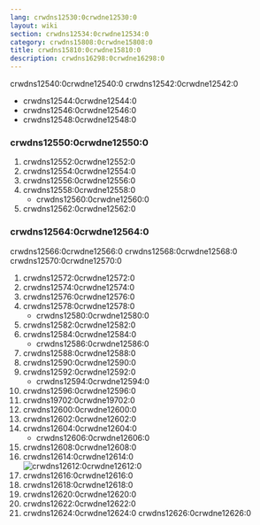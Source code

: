 ```yaml
---
lang: crwdns12530:0crwdne12530:0
layout: wiki
section: crwdns12534:0crwdne12534:0
category: crwdns15808:0crwdne15808:0
title: crwdns15810:0crwdne15810:0
description: crwdns16298:0crwdne16298:0
---
```


crwdns12540:0crwdne12540:0 crwdns12542:0crwdne12542:0
- crwdns12544:0crwdne12544:0
- crwdns12546:0crwdne12546:0
- crwdns12548:0crwdne12548:0

### crwdns12550:0crwdne12550:0
1. crwdns12552:0crwdne12552:0
1. crwdns12554:0crwdne12554:0
1. crwdns12556:0crwdne12556:0
1. crwdns12558:0crwdne12558:0
   - crwdns12560:0crwdne12560:0
1. crwdns12562:0crwdne12562:0

### crwdns12564:0crwdne12564:0
crwdns12566:0crwdne12566:0 crwdns12568:0crwdne12568:0 crwdns12570:0crwdne12570:0
1. crwdns12572:0crwdne12572:0
1. crwdns12574:0crwdne12574:0
1. crwdns12576:0crwdne12576:0
1. crwdns12578:0crwdne12578:0
   - crwdns12580:0crwdne12580:0
1. crwdns12582:0crwdne12582:0
1. crwdns12584:0crwdne12584:0
   - crwdns12586:0crwdne12586:0
1. crwdns12588:0crwdne12588:0
1. crwdns12590:0crwdne12590:0
1. crwdns12592:0crwdne12592:0
   - crwdns12594:0crwdne12594:0
1. crwdns12596:0crwdne12596:0
1. crwdns19702:0crwdne19702:0
1. crwdns12600:0crwdne12600:0
1. crwdns12602:0crwdne12602:0
1. crwdns12604:0crwdne12604:0
    - crwdns12606:0crwdne12606:0
1. crwdns12608:0crwdne12608:0
1. crwdns12614:0crwdne12614:0<br> ![crwdns12612:0crwdne12612:0](crwdns12610:0crwdne12610:0)
1. crwdns12616:0crwdne12616:0
1. crwdns12618:0crwdne12618:0
1. crwdns12620:0crwdne12620:0
1. crwdns12622:0crwdne12622:0
1. crwdns12624:0crwdne12624:0 crwdns12626:0crwdne12626:0

